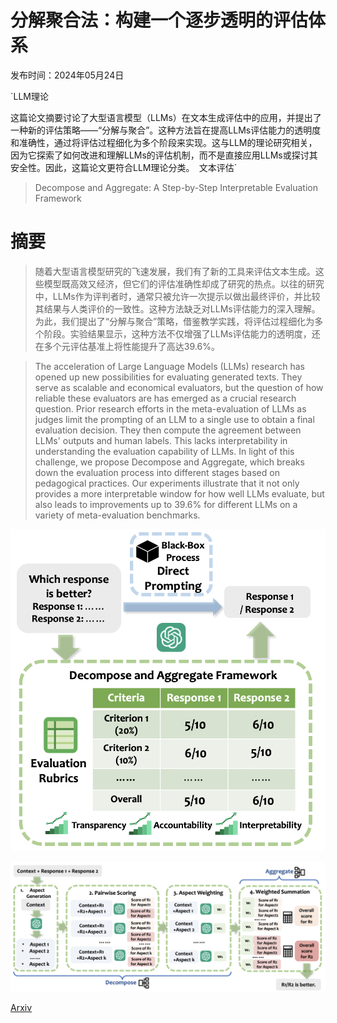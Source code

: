 # 分解聚合法：构建一个逐步透明的评估体系

发布时间：2024年05月24日

`LLM理论

这篇论文摘要讨论了大型语言模型（LLMs）在文本生成评估中的应用，并提出了一种新的评估策略——“分解与聚合”。这种方法旨在提高LLMs评估能力的透明度和准确性，通过将评估过程细化为多个阶段来实现。这与LLM的理论研究相关，因为它探索了如何改进和理解LLMs的评估机制，而不是直接应用LLMs或探讨其安全性。因此，这篇论文更符合LLM理论分类。` `文本评估`

> Decompose and Aggregate: A Step-by-Step Interpretable Evaluation Framework

# 摘要

> 随着大型语言模型研究的飞速发展，我们有了新的工具来评估文本生成。这些模型既高效又经济，但它们的评估准确性却成了研究的热点。以往的研究中，LLMs作为评判者时，通常只被允许一次提示以做出最终评价，并比较其结果与人类评价的一致性。这种方法缺乏对LLMs评估能力的深入理解。为此，我们提出了“分解与聚合”策略，借鉴教学实践，将评估过程细化为多个阶段。实验结果显示，这种方法不仅增强了LLMs评估能力的透明度，还在多个元评估基准上将性能提升了高达39.6%。

> The acceleration of Large Language Models (LLMs) research has opened up new possibilities for evaluating generated texts. They serve as scalable and economical evaluators, but the question of how reliable these evaluators are has emerged as a crucial research question. Prior research efforts in the meta-evaluation of LLMs as judges limit the prompting of an LLM to a single use to obtain a final evaluation decision. They then compute the agreement between LLMs' outputs and human labels. This lacks interpretability in understanding the evaluation capability of LLMs. In light of this challenge, we propose Decompose and Aggregate, which breaks down the evaluation process into different stages based on pedagogical practices. Our experiments illustrate that it not only provides a more interpretable window for how well LLMs evaluate, but also leads to improvements up to 39.6% for different LLMs on a variety of meta-evaluation benchmarks.

![分解聚合法：构建一个逐步透明的评估体系](../../../paper_images/2405.15329/crown-jewel-llmeval2.png)

![分解聚合法：构建一个逐步透明的评估体系](../../../paper_images/2405.15329/framework-llmeval2.png)

[Arxiv](https://arxiv.org/abs/2405.15329)